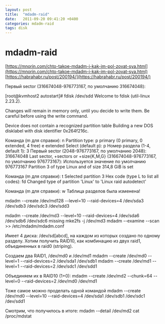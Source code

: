 ```yaml
---
layout: post
title:  "mdadm-raid"
date:   2011-09-20 09:41:20 +0400
categories: mdadm-raid
tags: disk
---
```


# mdadm-raid
[https://mnorin.com/chto-takoe-mdadm-i-kak-im-pol-zovat-sya.html](https://mnorin.com/chto-takoe-mdadm-i-kak-im-pol-zovat-sya.html)
[https://habrahabr.ru/post/200194/](https://habrahabr.ru/post/200194/)

Первый sector (316674048-976773167, по умолчанию 316674048): 



[root@kvmhost2 autostart]# fdisk /dev/sdd
Welcome to fdisk (util-linux 2.23.2).

Changes will remain in memory only, until you decide to write them.
Be careful before using the write command.

Device does not contain a recognized partition table
Building a new DOS disklabel with disk identifier 0x264f216c.

Команда (m для справки): n
Partition type:
   p   primary (0 primary, 0 extended, 4 free)
   e   extended
Select (default p): p
Номер раздела (1-4, default 1): 3
Первый sector (2048-976773167, по умолчанию 2048): 316674048
Last sector, +sectors or +size{K,M,G} (316674048-976773167, по умолчанию 976773167): 
Используется значение по умолчанию 976773167
Partition 3 of type Linux and of size 314,8 GiB is set

Команда (m для справки): t
Selected partition 3
Hex code (type L to list all codes): fd
Changed type of partition 'Linux' to 'Linux raid autodetect'

Команда (m для справки): w
Таблица разделов была изменена!



mdadm --create /dev/md128 --level=10 --raid-devices=4 /dev/sda3 /dev/sdb3 /dev/sdc3 /dev/sdd3


mdadm --create /dev/md3 --level=10 --raid-devices=4 /dev/sda6 /dev/sdb6 /dev/sdc6 missing
mke2fs -j /dev/md3
mdadm --examine --scan >> /etc/mdadm/mdadm.conf


Имеет 4 диска: /dev/sd[abcd], на каждом из которых создано по одному разделу.
Хотим получить RAID10, как комбинацию из двух raid1, объединенных в raid0 (striping).

Создаем два RAID1, /dev/md0 и /dev/md1
   mdadm --create /dev/md0 --level=1 --raid-devices=2 /dev/sda1 /dev/sdb1
   mdadm --create /dev/md1 --level=1 --raid-devices=2 /dev/sdc1 /dev/sdd1

Объединяем их в RAID10 (1+0):
   mdadm --create /dev/md2 --chunk=64 --level=0 --raid-devices=2 /dev/md0 /dev/md1

Тоже самое можно проделать одной командой
   mdadm --create /dev/md0 --level=10 --raid-devices=4 /dev/sda1 /dev/sdb1 /dev/sdc1 /dev/sdd1

Смотрим, что получилось в итоге:
   mdadm --detail /dev/md2 
   cat /proc/mdstat
   
   
   
   
